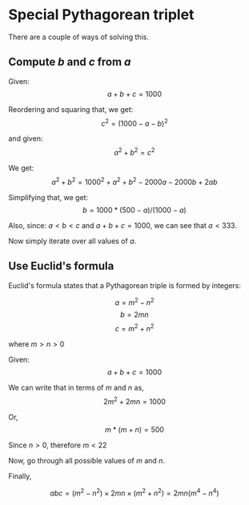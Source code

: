 # Special Pythagorean triplet
There are a couple of ways of solving this.

## Compute $b$ and $c$ from $a$
Given:
$$a + b + c = 1000$$

Reordering and squaring that, we get:
$$c^2 = (1000 - a - b)^2$$

and given:
$$a^2 + b^2 = c^2$$

We get:
$$a^2 + b^2 = 1000^2 + a^2 + b^2 - 2000a - 2000b + 2ab$$

Simplifying that, we get:
$$b = 1000 * (500 - a) / (1000 - a)$$

Also, since: $a < b < c$ and $a + b + c = 1000$, we can see that $a < 333$.

Now simply iterate over all values of $a$.

## Use Euclid's formula
Euclid's formula states that a Pythagorean triple is formed by integers:

$$a = m^2 - n^2$$
$$b = 2mn$$
$$c = m^2 + n^2$$

where $m > n > 0$

Given:
$$a + b + c = 1000$$

We can write that in terms of $m$ and $n$ as,
$$2m^2 + 2mn = 1000$$

Or,
$$m * (m + n) = 500$$

Since $n > 0$, therefore $m < 22$

Now, go through all possible values of $m$ and $n$.

Finally,

$$
abc = (m^2 - n^2) \times 2mn \times (m^2 + n^2) = 2mn(m^4 - n^4)
$$
